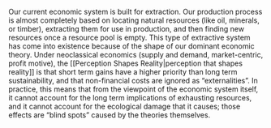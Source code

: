 

Our current economic system is built for extraction. Our production process is almost completely based on locating natural resources (like oil, minerals, or timber), extracting them for use in production, and then finding new resources once a resource pool is empty. This type of extractive system has come into existence because of the shape of our dominant economic theory. Under neoclassical economics (supply and demand, market-centric, profit motive), the [[Perception Shapes Reality|perception that shapes reality]] is that short term gains have a higher priority than long term sustainability, and that non-financial costs are ignored as “externalities”. In practice, this means that from the viewpoint of the economic system itself, it cannot account for the long term implications of exhausting resources, and it cannot account for the ecological damage that it causes; those effects are “blind spots” caused by the theories themselves.